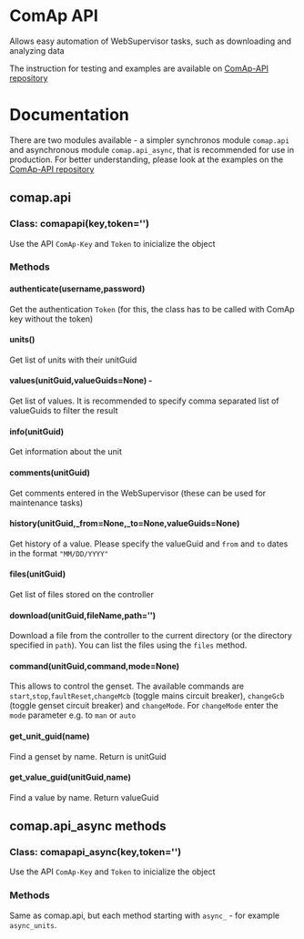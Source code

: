 # ComAp API
Allows easy automation of WebSupervisor tasks, such as downloading and analyzing data

The instruction for testing and examples are available on [ComAp-API repository](https://github.com/bruxy70/ComAp-API)

# Documentation
There are two modules available - a simpler synchronos module `comap.api` and asynchronous module `comap.api_async`, that is recommended for use in production.
For better understanding, please look at the examples on the [ComAp-API repository](https://github.com/bruxy70/ComAp-API)

## comap.api 
### Class: comapapi(key,token='')
Use the API ``ComAp-Key`` and ``Token`` to inicialize the object

### Methods
#### authenticate(username,password)
Get the authentication `Token` (for this, the class has to be called with ComAp key without the token)

#### units()
Get list of units with their unitGuid

#### values(unitGuid,valueGuids=None) - 
Get list of values. It is recommended to specify comma separated list of valueGuids to filter the result

#### info(unitGuid)
Get information about the unit

#### comments(unitGuid)
Get comments entered in the WebSupervisor (these can be used for maintenance tasks)

#### history(unitGuid,_from=None,_to=None,valueGuids=None)
Get history of a value. Please specify the valueGuid and `from` and `to` dates in the format `"MM/DD/YYYY"`

#### files(unitGuid)
Get list of files stored on the controller

#### download(unitGuid,fileName,path='')
Download a file from the controller to the current directory (or the directory specified in `path`). You can list the files using the `files` method.

#### command(unitGuid,command,mode=None)
This allows to control the genset. The available commands are `start`,`stop`,`faultReset`,`changeMcb` (toggle mains circuit breaker), `changeGcb` (toggle genset circuit breaker) and `changeMode`. 
For `changeMode` enter the `mode` parameter e.g. to `man` or `auto`

#### get_unit_guid(name)
Find a genset by name. Return is unitGuid

#### get_value_guid(unitGuid,name)
Find a value by name. Return valueGuid

## comap.api_async methods
### Class: comapapi_async(key,token='')
Use the API ``ComAp-Key`` and ``Token`` to inicialize the object

### Methods
Same as comap.api, but each method starting with `async_` - for example `async_units`.